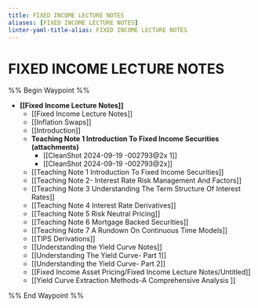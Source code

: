 ```yaml
---
title: FIXED INCOME LECTURE NOTES
aliases: [FIXED INCOME LECTURE NOTES]
linter-yaml-title-alias: FIXED INCOME LECTURE NOTES
---
```


# FIXED INCOME LECTURE NOTES

%% Begin Waypoint %%
- **[[Fixed Income Lecture Notes]]**
	- [[Fixed Income Lecture Notes]]
	- [[Inflation Swaps]]
	- [[Introduction]]
	- **Teaching Note 1 Introduction To Fixed Income Securities (attachments)**
		- [[CleanShot 2024-09-19 -002793@2x 1]]
		- [[CleanShot 2024-09-19 -002793@2x]]
	- [[Teaching Note 1 Introduction To Fixed Income Securities]]
	- [[Teaching Note 2- Interest Rate Risk Management And Factors]]
	- [[Teaching Note 3 Understanding The Term Structure Of Interest Rates]]
	- [[Teaching Note 4 Interest Rate Derivatives]]
	- [[Teaching Note 5 Risk Neutral Pricing]]
	- [[Teaching Note 6 Mortgage Backed Securities]]
	- [[Teaching Note 7 A Rundown On Continuous Time Models]]
	- [[TIPS Derivations]]
	- [[Understanding the Yield Curve Notes]]
	- [[Understanding The Yield Curve- Part 1]]
	- [[Understanding the Yield Curve- Part 2]]
	- [[Fixed Income Asset Pricing/Fixed Income Lecture Notes/Untitled]]
	- [[Yield Curve Extraction Methods-A Comprehensive Analysis ]]

%% End Waypoint %%
